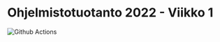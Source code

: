 # Ohjelmistotuotanto 2022 - Viikko 1

![Github Actions](https://github.com/SJarno/ohtu-2021-viikko1/actions/workflows/main.yml/badge.svg)
